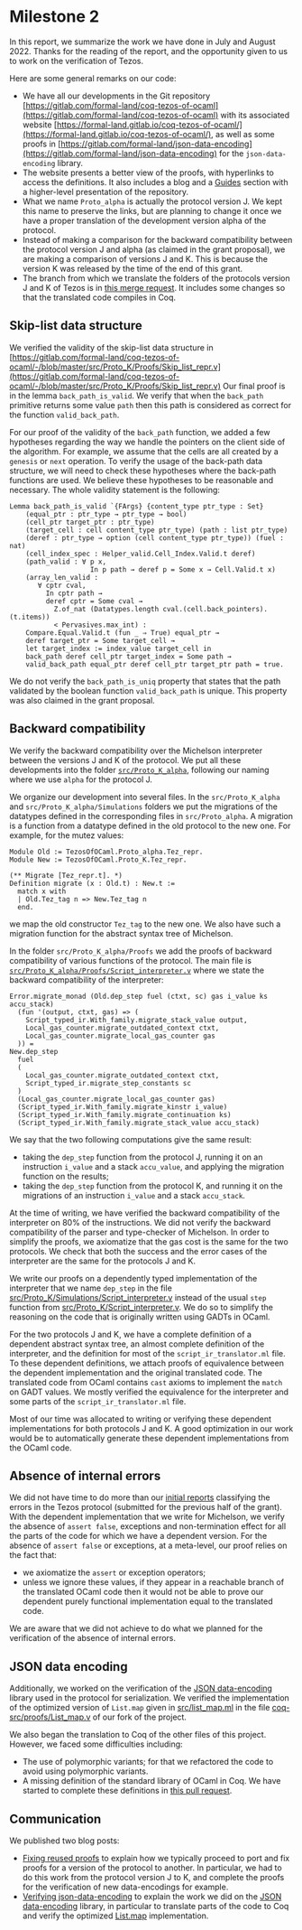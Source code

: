 # Milestone 2

In this report, we summarize the work we have done in July and August 2022. Thanks for the reading of the report, and the opportunity given to us to work on the verification of Tezos.

Here are some general remarks on our code:
* We have all our developments in the Git repository [https://gitlab.com/formal-land/coq-tezos-of-ocaml](https://gitlab.com/formal-land/coq-tezos-of-ocaml) with its associated website [https://formal-land.gitlab.io/coq-tezos-of-ocaml/](https://formal-land.gitlab.io/coq-tezos-of-ocaml/), as well as some proofs in [https://gitlab.com/formal-land/json-data-encoding](https://gitlab.com/formal-land/json-data-encoding) for the `json-data-encoding` library. 
* The website presents a better view of the proofs, with hyperlinks to access the definitions. It also includes a blog and a [Guides](https://formal-land.gitlab.io/coq-tezos-of-ocaml/docs/guides/translation-of-the-protocol) section with a higher-level presentation of the repository.
* What we name `Proto_alpha` is actually the protocol version J. We kept this name to preserve the links, but are planning to change it once we have a proper translation of the development version alpha of the protocol.
* Instead of making a comparison for the backward compatibility between the protocol version J and alpha (as claimed in the grant proposal), we are making a comparison of versions J and K. This is because the version K was released by the time of the end of this grant.
* The branch from which we translate the folders of the protocols version J and K of Tezos is in [this merge request](https://gitlab.com/formal-land/tezos/-/merge_requests/7). It includes some changes so that the translated code compiles in Coq.

## Skip-list data structure
We verified the validity of the skip-list data structure in [https://gitlab.com/formal-land/coq-tezos-of-ocaml/-/blob/master/src/Proto_K/Proofs/Skip_list_repr.v](https://gitlab.com/formal-land/coq-tezos-of-ocaml/-/blob/master/src/Proto_K/Proofs/Skip_list_repr.v) Our final proof is in the lemma `back_path_is_valid`. We verify that when the `back_path` primitive returns some value `path` then this path is considered as correct for the function `valid_back_path`. 

For our proof of the validity of the `back_path` function, we added a few hypotheses regarding the way we handle the pointers on the client side of the algorithm. For example, we assume that the cells are all created by a `genesis` or `next` operation. To verify the usage of the back-path data structure, we will need to check these hypotheses where the back-path functions are used. We believe these hypotheses to be reasonable and necessary. The whole validity statement is the following:

```coq
Lemma back_path_is_valid `{FArgs} {content_type ptr_type : Set}
    (equal_ptr : ptr_type → ptr_type → bool)
    (cell_ptr target_ptr : ptr_type)
    (target_cell : cell content_type ptr_type) (path : list ptr_type)
    (deref : ptr_type → option (cell content_type ptr_type)) (fuel : nat)
    (cell_index_spec : Helper_valid.Cell_Index.Valid.t deref)
    (path_valid : ∀ p x,
                    In p path → deref p = Some x → Cell.Valid.t x)
    (array_len_valid :
       ∀ cptr cval,
         In cptr path →
         deref cptr = Some cval →
           Z.of_nat (Datatypes.length cval.(cell.back_pointers).(t.items))
           < Pervasives.max_int) :
    Compare.Equal.Valid.t (fun _ ⇒ True) equal_ptr →
    deref target_ptr = Some target_cell →
    let target_index := index_value target_cell in
    back_path deref cell_ptr target_index = Some path →
    valid_back_path equal_ptr deref cell_ptr target_ptr path = true.
```

We do not verify the `back_path_is_uniq` property that states that the path validated by the boolean function `valid_back_path` is unique. This property was also claimed in the grant proposal.

## Backward compatibility
We verify the backward compatibility over the Michelson interpreter between the versions J and K of the protocol. We put all these developments into the folder [`src/Proto_K_alpha`](https://gitlab.com/formal-land/coq-tezos-of-ocaml/-/tree/master/src/Proto_K_alpha), following our naming where we use `alpha` for the protocol J.

We organize our development into several files. In the `src/Proto_K_alpha` and `src/Proto_K_alpha/Simulations` folders we put the migrations of the datatypes defined in the corresponding files in `src/Proto_alpha`. A migration is a function from a datatype defined in the old protocol to the new one. For example, for the mutez values:

```coq
Module Old := TezosOfOCaml.Proto_alpha.Tez_repr.
Module New := TezosOfOCaml.Proto_K.Tez_repr.

(** Migrate [Tez_repr.t]. *)
Definition migrate (x : Old.t) : New.t :=
  match x with
  | Old.Tez_tag n => New.Tez_tag n
  end.
```

we map the old constructor `Tez_tag` to the new one. We also have such a migration function for the abstract syntax tree of Michelson.

In the folder `src/Proto_K_alpha/Proofs` we add the proofs of backward compatibility of various functions of the protocol. The main file is [`src/Proto_K_alpha/Proofs/Script_interpreter.v`](https://gitlab.com/formal-land/coq-tezos-of-ocaml/-/blob/master/src/Proto_K_alpha/Proofs/Script_interpreter.v) where we state the backward compatibility of the interpreter:

```coq
Error.migrate_monad (Old.dep_step fuel (ctxt, sc) gas i_value ks accu_stack)
  (fun '(output, ctxt, gas) => (
    Script_typed_ir.With_family.migrate_stack_value output,
    Local_gas_counter.migrate_outdated_context ctxt,
    Local_gas_counter.migrate_local_gas_counter gas
  )) =
New.dep_step
  fuel
  (
    Local_gas_counter.migrate_outdated_context ctxt,
    Script_typed_ir.migrate_step_constants sc
  )
  (Local_gas_counter.migrate_local_gas_counter gas)
  (Script_typed_ir.With_family.migrate_kinstr i_value)
  (Script_typed_ir.With_family.migrate_continuation ks)
  (Script_typed_ir.With_family.migrate_stack_value accu_stack)
```

We say that the two following computations give the same result:
* taking the `dep_step` function from the protocol J, running it on an instruction `i_value` and a stack `accu_value`, and applying the migration function on the results;
* taking the `dep_step` function from the protocol K, and running it on the migrations of an instruction `i_value` and a stack `accu_stack`.

At the time of writing, we have verified the backward compatibility of the interpreter on 80% of the instructions. We did not verify the backward compatibility of the parser and type-checker of Michelson. In order to simplify the proofs, we axiomatize that the gas cost is the same for the two protocols. We check that both the success and the error cases of the interpreter are the same for the protocols J and K.

We write our proofs on a dependently typed implementation of the interpreter that we name `dep_step` in the file [src/Proto_K/Simulations/Script_interpreter.v](https://gitlab.com/formal-land/coq-tezos-of-ocaml/-/blob/master/src/Proto_K/Simulations/Script_interpreter.v) instead of the usual `step` function from [src/Proto_K/Script_interpreter.v](https://gitlab.com/formal-land/coq-tezos-of-ocaml/-/blob/master/src/Proto_K/Script_interpreter.v). We do so to simplify the reasoning on the code that is originally written using GADTs in OCaml.

For the two protocols J and K, we have a complete definition of a dependent abstract syntax tree, an almost complete definition of the interpreter, and the definition for most of the `script_ir_translator.ml` file. To these dependent definitions, we attach proofs of equivalence between the dependent implementation and the original translated code. The translated code from OCaml contains `cast` axioms to implement the `match` on GADT values. We mostly verified the equivalence for the interpreter and some parts of the `script_ir_translator.ml` file.

Most of our time was allocated to writing or verifying these dependent implementations for both protocols J and K. A good optimization in our work would be to automatically generate these dependent implementations from the OCaml code.

## Absence of internal errors
We did not have time to do more than our [initial reports](https://gitlab.com/formal-land/coq-tezos-of-ocaml/-/tree/master/src/Reports) classifying the errors in the Tezos protocol (submitted for the previous half of the grant). With the dependent implementation that we write for Michelson, we verify the absence of `assert false`, exceptions and non-termination effect for all the parts of the code for which we have a dependent version. For the absence of `assert false` or exceptions, at a meta-level, our proof relies on the fact that:
* we axiomatize the `assert` or exception operators;
* unless we ignore these values, if they appear in a reachable branch of the translated OCaml code then it would not be able to prove our dependent purely functional implementation equal to the translated code.

We are aware that we did not achieve to do what we planned for the verification of the absence of internal errors.

## JSON data encoding
Additionally, we worked on the verification of the [JSON data-encoding](https://gitlab.com/nomadic-labs/json-data-encoding) library used in the protocol for serialization. We verified the implementation of the optimized version of `List.map` given in [src/list_map.ml](https://gitlab.com/nomadic-labs/json-data-encoding/-/blob/master/src/list_map.ml) in the file [coq-src/proofs/List_map.v](https://gitlab.com/formal-land/json-data-encoding/-/blob/master/coq-src/proofs/List_map.v) of our fork of the project.

We also began the translation to Coq of the other files of this project. However, we faced some difficulties including:
* The use of polymorphic variants; for that we refactored the code to avoid using polymorphic variants.
* A missing definition of the standard library of OCaml in Coq. We have started to complete these definitions in [this pull request](https://github.com/formal-land/coq-of-ocaml/pull/221).

## Communication
We published two blog posts:
* [Fixing reused proofs](https://formal-land.gitlab.io/coq-tezos-of-ocaml/blog/2022/07/19/fixing-proofs) to explain how we typically proceed to port and fix proofs for a version of the protocol to another. In particular, we had to do this work from the protocol version J to K, and complete the proofs for the verification of new data-encodings for example.
* [Verifying json-data-encoding](https://formal-land.gitlab.io/coq-tezos-of-ocaml/blog/2022/08/15/verify-json-data-encoding/) to explain the work we did on the [JSON data-encoding](https://gitlab.com/nomadic-labs/json-data-encoding) library, in particular to translate parts of the code to Coq and verify the optimized [List.map](https://gitlab.com/nomadic-labs/json-data-encoding/-/blob/master/src/list_map.ml) implementation.
